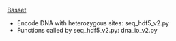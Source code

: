 
[Basset](https://github.com/davek44/Basset)

- Encode DNA with heterozygous sites: seq_hdf5_v2.py
- Functions called by seq_hdf5_v2.py: dna_io_v2.py